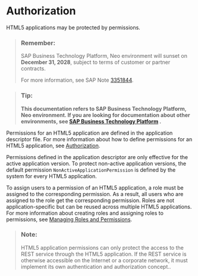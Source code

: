 <!-- loio3cc9c49e90a848eabbd7ca040c67d18a -->

# Authorization

HTML5 applications may be protected by permissions.

> ### Remember:  
> SAP Business Technology Platform, Neo environment will sunset on **December 31, 2028**, subject to terms of customer or partner contracts.
> 
> For more information, see SAP Note [3351844](https://me.sap.com/notes/3351844).

> ### Tip:  
> **This documentation refers to SAP Business Technology Platform, Neo environment. If you are looking for documentation about other environments, see [SAP Business Technology Platform](https://help.sap.com/docs/btp/sap-business-technology-platform/sap-business-technology-platform?version=Cloud) .**

Permissions for an HTML5 application are defined in the application descriptor file. For more information about how to define permissions for an HTML5 application, see [Authorization](../30-development-neo/authorization-a139548.md).

Permissions defined in the application descriptor are only effective for the active application version. To protect non-active application versions, the default permission `NonActiveApplicationPermission` is defined by the system for every HTML5 application.

To assign users to a permission of an HTML5 application, a role must be assigned to the corresponding permission. As a result, all users who are assigned to the role get the corresponding permission. Roles are not application-specific but can be reused across multiple HTML5 applications. For more information about creating roles and assigning roles to permissions, see [Managing Roles and Permissions](../50-administration-and-ops-neo/managing-roles-and-permissions-d128e67.md).

> ### Note:  
> HTML5 application permissions can only protect the access to the REST service through the HTML5 application. If the REST service is otherwise accessible on the Internet or a corporate network, it must implement its own authentication and authorization concept..

